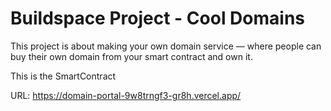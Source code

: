 # Buildspace Project - Cool Domains

This project is about making your own domain service — where people can buy their own domain from your smart contract and own it.

This is the SmartContract

URL: https://domain-portal-9w8trngf3-gr8h.vercel.app/